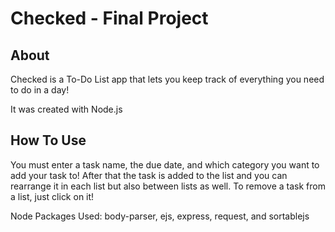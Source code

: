 # Checked - Final Project

## About

Checked is a To-Do List app that lets you keep track of everything you need to do in a day!

It was created with Node.js

## How To Use

You must enter a task name, the due date, and which category you want to add your task to! After that the task is added to the list and you can rearrange it in each list but also between lists as well. To remove a task from a list, just click on it!

Node Packages Used: body-parser, ejs, express, request, and sortablejs
